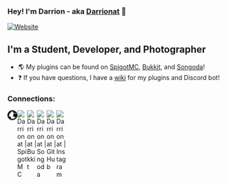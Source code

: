 ### Hey! I'm Darrion - aka [Darrionat][wiki] 👋
[![Website](https://img.shields.io/website?label=Plugins%20Wiki&style=for-the-badge&url=https://wiki.darrionatplugins.com)](https://wiki.darrionatplugins.com)

## I'm a Student, Developer, and Photographer

- 🌎 My plugins can be found on [SpigotMC][spigot], [Bukkit][bukkit], and [Songoda][songoda]!
- ❓ If you have questions, I have a [wiki][wiki] for my plugins and Discord bot!

### Connections:

[<img align="left" alt="wiki.darrionatplugins.com" width="22px" src="https://raw.githubusercontent.com/iconic/open-iconic/master/svg/globe.svg" />][wiki]
[<img align="left" alt="Darrionat | SpigotMC" width="22px" src="https://static.spigotmc.org/img/spigot.png" />][spigot]
[<img align="left" alt="Darrionat | Bukkit" width="22px" src="http://i.imgur.com/igYbvzR.png" />][bukkit]
[<img align="left" alt="Darrionat | Songoda" width="22px" src="https://songoda.com/img/favicon/apple-icon-57x57.png" />][songoda]
[<img align="left" alt="Darrionat | GitHub" width="22px" src="https://image.flaticon.com/icons/svg/25/25231.svg" />][github]
[<img align="left" alt="Darrionat | Instagram" width="22px" src="https://image.flaticon.com/icons/svg/174/174855.svg" />][instagram]

[wiki]: https://wiki.darrionatplugins.com
[spigot]: https://www.spigotmc.org/members/darrionat.127312/
[bukkit]: https://dev.bukkit.org/members/darrionat/projects
[songoda]: https://songoda.com/profile/darrionat
[github]: https://github.com/Darrionat
[instagram]: https://instagram.com/darrionthornburgh